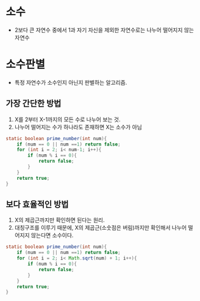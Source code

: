 # 소수
- 2보다 큰 자연수 중에서 1과 자기 자신을 제외한 자연수로는 나누어 떨어지지 않는 자연수

# 소수판별
- 특정 자연수가 소수인지 아닌지 판별하는 알고리즘.

## 가장 간단한 방법
1. X를 2부터 X-1까지의 모든 수로 나누어 보는 것.
2. 나누어 떨어지는 수가 하나라도 존재하면 X는 소수가 아님

```java
static boolean prime_number(int num){
    if (num == 0 || num ==1) return false;
    for (int i = 2; i< num-1; i++){
        if (num % i == 0){
            return false;
        }
    }
    return true;
}
```

## 보다 효율적인 방법
1. X의 제곱근까지만 확인하면 된다는 원리.
2. 대칭구조를 이루기 때문에, X의 제곱근(소숫점은 버림)까지만 확인해서 나누어 떨어지지 않는다면 소수이다.

```java
static boolean prime_number(int num){
    if (num == 0 || num ==1) return false;
    for (int i = 2; i< Math.sqrt(num) + 1; i++){
        if (num % i == 0){
            return false;
        }
    }
    return true;
}
```
